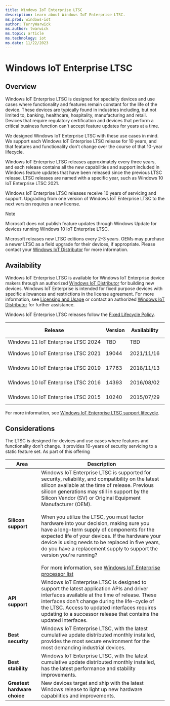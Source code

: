 ```yaml
---
title: Windows IoT Enterprise LTSC
description: Learn about Windows IoT Enterprise LTSC.
ms.prod: windows-iot
author: TerryWarwick
ms.author: twarwick
ms.topic: article
ms.technology: iot
ms.date: 11/22/2023
---
```


# Windows IoT Enterprise LTSC

## Overview

Windows IoT Enterprise LTSC is designed for specialty devices and use cases where functionality and features remain constant for the life of the device.  These devices are typically found in industries including, but not limited to, banking, healthcare, hospitality, manufacturing and retail. Devices that require regulatory certification and devices that perform a critical business function can't accept feature updates for years at a time.  

We designed Windows IoT Enterprise LTSC with these use cases in mind. We support each Windows IoT Enterprise LTSC release for 10 years, and that features and functionality don't change over the course of that 10-year lifecycle.

Windows IoT Enterprise LTSC releases approximately every three years, and each release contains all the new capabilities and support included in Windows feature updates that have been released since the previous LTSC release.  LTSC releases are named with a specific year, such as Windows 10 IoT Enterprise LTSC 2021.

Windows IoT Enterprise LTSC releases receive 10 years of servicing and support. Upgrading from one version of Windows IoT Enterprise LTSC to the next version requires a new license.

> [!NOTE]
> Microsoft does not publish feature updates through Windows Update for devices running Windows 10 IoT Enterprise LTSC.
>
> Microsoft releases new LTSC editions every 2–3 years. OEMs may purchase a newer LTSC as a field upgrade for their devices, if appropriate. Please contact your [Windows IoT Distributor](https://aka.ms/IoTDistributorList) for more information.

## Availability

Windows IoT Enterprise LTSC is available for Windows IoT Enterprise device makers through an authorized [Windows IoT Distributor](https://aka.ms/IoTDistributorList) for building new devices. Windows IoT Enterprise is intended for fixed purpose devices with specific allowances and restrictions in the license agreement. For more information, see [Licensing and Usage](/windows/iot/iot-enterprise/commercialization/licensing) or contact an authorized [Windows IoT Distributor](https://aka.ms/IoTDistributorList) for further assistance.

Windows IoT Enterprise LTSC releases follow the [Fixed Lifecycle Policy](/lifecycle/policies/fixed).

| Release                             | Version | Availability | End of Servicing | Update History | Update Catalog |
| ----------------------------------- | ------- | ------------ | ---------------- | -------------- | -------------- |
| Windows&nbsp;11&nbsp;IoT&nbsp;Enterprise&nbsp;LTSC&nbsp;2024 | TBD   | TBD | TBD | TBD | TBD |
| Windows&nbsp;10&nbsp;IoT&nbsp;Enterprise&nbsp;LTSC&nbsp;2021 | 19044   | 2021/11/16 | 2032/01/13 | [LTSC&nbsp;2021(21H2) update&nbsp;history](https://support.microsoft.com/help/5008339)  | [Updates&nbsp;for&nbsp;x64](https://www.catalog.update.microsoft.com/Search.aspx?q=Cumulative%20Update%20for%20Windows%2010%20Version%2021H2%20for%20x64) [Updates&nbsp;for&nbsp;Arm64](https://www.catalog.update.microsoft.com/Search.aspx?q=Cumulative%20Update%20for%20Windows%2010%20Version%2021H2%20for%20Arm64) |
| Windows&nbsp;10&nbsp;IoT&nbsp;Enterprise&nbsp;LTSC&nbsp;2019 | 17763   | 2018/11/13 | 2029/01/09 | [LTSC&nbsp;2019(1809) update&nbsp;history](https://support.microsoft.com/help/4464619)   | [Updates&nbsp;for&nbsp;x64](https://www.catalog.update.microsoft.com/Search.aspx?q=Cumulative%20Update%20for%20Windows%2010%20Version%201809%20for%20x64) [Updates&nbsp;for&nbsp;Arm64](https://www.catalog.update.microsoft.com/Search.aspx?q=Cumulative%20Update%20for%20Windows%2010%20Version%201809%20for%20Arm64) |
| Windows&nbsp;10&nbsp;IoT&nbsp;Enterprise&nbsp;LTSC&nbsp;2016 | 14393   | 2016/08/02 | 2026/10/13 | [LTSC&nbsp;2016(1607) update&nbsp;history](https://support.microsoft.com/help/4000825)  | [Updates&nbsp;for&nbsp;x64](https://www.catalog.update.microsoft.com/Search.aspx?q=Cumulative%20Update%20for%20Windows%2010%20Version%201607%20for%20x64)  [Updates&nbsp;for&nbsp;x86](https://www.catalog.update.microsoft.com/Search.aspx?q=Cumulative%20Update%20for%20Windows%2010%20Version%201607%20for%20x86) |
| Windows&nbsp;10&nbsp;IoT&nbsp;Enterprise&nbsp;LTSC&nbsp;2015 | 10240   | 2015/07/29 | 2025/10/14 | [LTSC&nbsp;2015(1507) update&nbsp;history](https://support.microsoft.com/help/4000823)  | [Updates&nbsp;for&nbsp;x64](https://www.catalog.update.microsoft.com/Search.aspx?q=Cumulative%20Update%20for%20Windows%2010%20Version%201507%20for%20x64)  [Updates&nbsp;for&nbsp;x86](https://www.catalog.update.microsoft.com/Search.aspx?q=Cumulative%20Update%20for%20Windows%2010%20Version%201507%20for%20x86) |

For more information, see [Windows IoT Enterprise LTSC support lifecycle](/lifecycle/products/?terms=Windows%20IoT%20Enterprise%20LTS).

## Considerations

The LTSC is designed for devices and use cases where features and functionality don't change. It provides 10-years of security servicing to a static feature set. As part of this offering

| Area | Description |
| --- | --- |
| **Silicon support** | Windows IoT Enterprise LTSC is supported for security, reliability, and compatibility on the latest silicon available at the time of release.  Previous silicon generations may still in support by the Silicon Vendor (SV) or Original Equipment Manufacturer (OEM). </br></br>When you utilize the LTSC, you must factor hardware into your decision, making sure you have a long-term supply of components for the expected life of your devices. If the hardware your device is using needs to be replaced in five years, do you have a replacement supply to support the version you're running?</br></br>For more information, see [Windows IoT Enterprise processor list](/windows/iot/iot-enterprise/hardware/hardware_requirements#processor) |
| **API support** | Windows IoT Enterprise LTSC is designed to support the latest application APIs and driver interfaces available at the time of release.  These interfaces don't change during the life-cycle of the LTSC. Access to updated interfaces requires updating to a successor release that contains the updated interfaces. |
| **Best security** | Windows IoT Enterprise LTSC, with the latest cumulative update distributed monthly installed, provides the most secure environment for the most demanding industrial devices. |
| **Best stability** | Windows IoT Enterprise LTSC, with the latest cumulative update distributed monthly installed, has the latest performance and stability improvements. |
| **Greatest hardware choice** | New devices target and ship with the latest Windows release to light up new hardware capabilities and improvements. |
